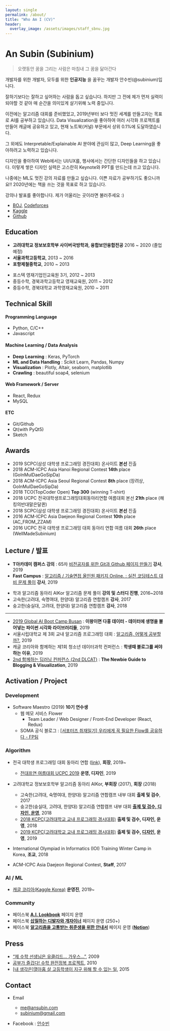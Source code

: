 ```yaml
---
layout: single
permalink: /about/
title: "Who Am I (CV)"
header:
  overlay_image: /assets/images/staff_sbnu.jpg
---
```


# An Subin (Subinium)

> 오랫동안 꿈을 그리는 사람은 마침내 그 꿈을 닮아간다

개발자를 위한 개발자, 모두를 위한 **인공지능** 을 꿈꾸는 개발자 안수빈(@subinium)입니다.

잘하기보다는 잘하고 싶어하는 사람을 돕고 싶습니다.
하지만 그 전에 제가 먼저 실력이 되야할 것 같아 매 순간을 의미있게 살기위해 노력 중입니다.

이전에는 알고리즘 대회를 준비했었고, 2019년부터 보다 멋진 세계를 만들고자는 목표로 AI를 공부하고 있습니다.
Data Visualization을 좋아하여 여러 시각화 프로젝트를 만들어 캐글에 공유하고 있고, 현재 노트북(커널) 부문에서 상위 0.1%에 도달하였습니다.

그 외에도 Interpretable/Explainable AI 분야에 관심이 많고, Deep Learning을 좋아하려고 노력하고 있습니다.

디자인을 좋아하여 Web에서는 UI/UX를, 행사에서는 간단한 디자인들을 하고 있습니다. 이렇게 쌓은 디자인 실력은 고스란히 Keynote와 PPT를 만드는데 쓰고 있습니다.

나중에는 ML도 멋진 강의 자료를 만들고 싶습니다. 이쁜 자료가 공부하기도 좋으니까요!! 2020년에는 책을 쓰는 것을 목표로 하고 있습니다.

강의나 발표를 좋아합니다. 제가 어울리는 곳이라면 불러주세요 :)

- [BOJ](https://www.acmicpc.net/user/subinium), [Codeforces](http://codeforces.com/profile/subinium)
- [Kaggle](https://www.kaggle.com/subinium)
- [Github](https://github.com/subinium)

## Education

- **고려대학교 정보보호학부 사이버국방학과, 융합보안융합전공** 2016 ~ 2020 (졸업예정)
- **서울과학고등학교**, 2013 ~ 2016
- **포항제철중학교**, 2010 ~ 2013

* 포스텍 영재기업인교육원 3기, 2012 ~ 2013
* 중등수학, 경북과학고등학교 영재교육원, 2011 ~ 2012
* 중등수학, 경북대학교 과학영재교육원, 2010 ~ 2011

## Technical Skill

#### Programming Language

- Python, C/C++
- Javascript

#### Machine Learning / Data Analysis

- **Deep Learning** : Keras, PyTorch
- **ML and Data Handling** : Scikit Learn, Pandas, Numpy
- **Visualization** : Plotly, Altair, seaborn, matplotlib
- **Crawling** : beautiful soap4, selenium

#### Web Framework / Server

- React, Redux
- MySQL

#### ETC

- Git/Github
- Qt(with PyQt5)
- Sketch

## Awards

- 2019 SCPC(삼성 대학생 프로그래밍 경진대회) 온사이트 **본선** 진출
- 2018 ACM-ICPC Asia Hanoi Regional Contest **14th** place (GoInMulDaeGoSipDa)
- 2018 ACM-ICPC Asia Seoul Regional Contest **8th** place (장려상, GoInMulDaeGoSipDa)
- 2018 TCO(TopCoder Open) **Top 300** (winning T-shirt)
- 2018 UCPC 전국대학생프로그래밍대회동아리연합 여름대회 본선 **21th** place (해킹의반대말은달퀸)
- 2018 SCPC(삼성 대학생 프로그래밍 경진대회) 온사이트 **본선** 진출
- 2016 ACM-ICPC Asia Daejeon Regional Contest **10th** place (AC_FROM_ZZAM)
- 2016 UCPC 전국 대학생 프로그래밍 대회 동아리 연합 여름 대회 **26th** place (WellMadeSubinium)

## Lecture / 발표

- **T아카데미 캠퍼스 강의** : 65차 [비전공자를 위한 Git과 Github 페이지 만들기](https://tacademy.skplanet.com/front/tacademy/courseinfo/campus.action) **강사**, 2019
- **Fast Campus** : [알고리즘 / 기술면접 올인원 패키지 Online. : 실전 코딩테스트 대비 문제 풀이](https://www.fastcampus.co.kr/dev_online_algo/) **강사**, 2019

* 학과 알고리즘 동아리 AlKor 알고리즘 문제 풀이 **강의 및 스터디 진행**, 2016~2018
* 고숙한(고려대, 숙명여대, 한양대) 알고리즘 연합캠프 **강사**, 2017
* 숭고한(숭실대, 고려대, 한양대) 알고리즘 연합캠프 **강사**, 2018

---

- [2019 Global AI Boot Camp Busan](https://festa.io/events/783) : **이왕이면 다홍 데이터 - 데이터에 생명을 불어넣는 파이썬 시각화 라이브러리들**, 2019
- 서울시립대학교 제 3회 교내 알고리즘 프로그래밍 대회 : [알고리즘, 어떻게 공부할까?](/meaningful-ps-algorithm-study/), 2019
- 캐글 코리아와 함께하는 제1회 청소년 데이터과학 컨퍼런스 : **학생때 블로그를 써야하는 이유**, 2019
- [2nd 함께하는 딥러닝 컨퍼런스 (2nd DLCAT)](/2nd-dlcat-review/) : **The Newbie Guide to Blogging & Visualization**, 2019

## Activation / Project

### Development

- Software Maestro (2019) **10기 연수생**
  - 웹 메모 서비스 Flower
    - Team Leader / Web Designer / Front-End Developer (React, Redux)
  - SOMA 공식 블로그 : [[서포터즈 취재일기] 우리에게 꼭 필요한 Flow를 공유하다 - FP팀](https://blog.naver.com/sw_maestro/221710898997)


### Algorithm

- 전국 대학생 프로그래밍 대회 동아리 연합 ([link](https://www.facebook.com/groups/ucpc.korea/)), **회장**, 2019~
  - [전대프연 여름대회 UCPC 2019](https://ucpc-kr.github.io/) **운영, 디자인**, 2019

- 고려대학교 정보보호학부 알고리즘 동아리 AlKor, **부회장** (2017), **회장** (2018)
  - 고숙한(고려대, 숙명여대, 한양대) 알고리즘 연합캠프 내부 대회 **출제 및 검수**, 2017
  - 숭고한(숭실대, 고려대, 한양대) 알고리즘 연합캠프 내부 대회 **[출제 및 검수, 디자인, 운영](https://subinium.github.io/sgh/)**, 2018
  - [2018 KCPC(고려대학교 교내 프로그래밍 경시대회)](https://www.facebook.com/2018KCPC/) **출제 및 검수, 디자인, 운영**, 2018
  - [2019 KCPC(고려대학교 교내 프로그래밍 경시대회)](https://kcpc19.contest.codeforces.com/) **출제 및 검수, [디자인](https://www.facebook.com/shovelingdesignoper/posts/1474006526071268), 운영**, 2019

- International Olympiad in Informatics (IOI) Training Winter Camp in Korea, **조교**, 2018
- ACM-ICPC Asia Daejeon Regional Contest, **Staff**, 2017

### AI / ML

- [캐글 코리아(Kaggle Korea)](https://www.facebook.com/groups/KaggleKoreaOpenGroup/) **운영진**, 2019~

### Community

- 페이스북 **[A.I. Lookbook](https://www.facebook.com/AI.Lookbook/)** 페이지 운영
- 페이스북 **[삽질하는 디발자와 개자이너](https://www.facebook.com/shovelingdesignoper/?modal=admin_todo_tour)** 페이지 운영 (250+)
- 페이스북 **[알고리즘을 고통받는 취준생을 위한 안내서](https://www.facebook.com/algoguide/?modal=admin_todo_tour)** 페이지 운영 (**[Notion](https://www.notion.so/subinium/4e7f47700af341f4b649e4cad0c4fb30?fbclid=IwAR2EmLpbL2ACW9zgQhpfox56IPue7qEWF4AgnqgJ-A0IMJiYGWHkecFJmhw)**)

## Press

- [“제 수학 선생님은 유클리드… 가우스…”](http://news.donga.com/3/all/20090608/8741496/1), 2009
- [공부가 즐겁다! 수학 완전정복 프로젝트](http://woman.donga.com/3/all/12/142535/1), 2010
- [[내 생각은]열아홉 살 고등학생이 지구 위해 할 수 있는 일](http://www.donga.com/news/article/all/20150416/70732170/1), 2015

## Contact

- Email

  - me@ansubin.com
  - subinium@gmail.com

- Facebook : [안수빈](https://www.facebook.com/subinium)
